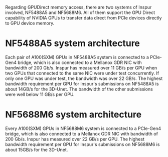Regarding GPUDirect memory access, there are two systems of Inspur involved, NF5488A5 and NF5688M6. All of them support the GPU Direct capability of NVIDIA GPUs to transfer data direct from PCIe devices directly to GPU device memory. 

# NF5488A5 system architecture
Each pair of A100(SXM) GPUs in NF5488A5 system is connected to a PCIe-Gen4 bridge, which is also connected to a Mellanox GDR NIC with bandwidth of 200 Gb/s. Inspur has measured over 11 GB/s per GPU when two GPUs that connected to the same NIC were under test concurrently. If only one GPU was under test, the bandwidth was over 22 GB/s. The highest bandwidth requirement per GPU for Inspur's submissions on NF5488A5 is about 14GB/s for the 3D-Unet. The bandwidth of the other submissions were well below 11 GB/s per GPU. 

# NF5688M6 system architecture
Every A100(SXM) GPUs in NF5688M6 system is connected to a PCIe-Gen4 bridge, which is also connected to a Mellanox GDR NIC with bandwidth of 200 Gb/s. Inspur has measured over 22 GB/s per GPU. The highest bandwidth requirement per GPU for Inspur's submissions on NF5688M6 is about 15GB/s for the 3D-Unet. 


